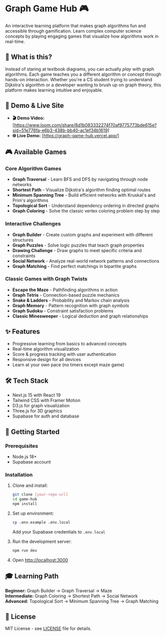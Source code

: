 # Graph Game Hub 🎮

An interactive learning platform that makes graph algorithms fun and accessible through gamification. Learn complex computer science concepts by playing engaging games that visualize how algorithms work in real-time.

## 🎯 What is this?

Instead of staring at textbook diagrams, you can actually *play* with graph algorithms. Each game teaches you a different algorithm or concept through hands-on interaction. Whether you're a CS student trying to understand Dijkstra's algorithm or a developer wanting to brush up on graph theory, this platform makes learning intuitive and enjoyable.

## 🎥 Demo & Live Site

- **🎬 Demo Video:** [https://www.loom.com/share/8d1b083332274f70af9775773bde615e?sid=51e776fa-e6b3-438b-bb40-ac1ef34b1619]
- **🌐 Live Demo:** [https://graph-game-hub.vercel.app/]

## 🎮 Available Games

### Core Algorithm Games
- **Graph Traversal** - Learn BFS and DFS by navigating through node networks
- **Shortest Path** - Visualize Dijkstra's algorithm finding optimal routes
- **Minimum Spanning Tree** - Build efficient networks with Kruskal's and Prim's algorithms
- **Topological Sort** - Understand dependency ordering in directed graphs
- **Graph Coloring** - Solve the classic vertex coloring problem step by step

### Interactive Challenges
- **Graph Builder** - Create custom graphs and experiment with different structures
- **Graph Puzzles** - Solve logic puzzles that teach graph properties
- **Drawing Challenge** - Draw graphs to meet specific criteria and constraints
- **Social Network** - Analyze real-world network patterns and connections
- **Graph Matching** - Find perfect matchings in bipartite graphs

### Classic Games with Graph Twists
- **Escape the Maze** - Pathfinding algorithms in action
- **Graph Tetris** - Connection-based puzzle mechanics
- **Snake & Ladders** - Probability and Markov chain analysis
- **Graph Memory** - Pattern recognition with graph symbols
- **Graph Sudoku** - Constraint satisfaction problems
- **Classic Minesweeper** - Logical deduction and graph relationships

## ✨ Features

- Progressive learning from basics to advanced concepts
- Real-time algorithm visualization
- Score & progress tracking with user authentication
- Responsive design for all devices
- Learn at your own pace (no timers except maze game)

## 🛠 Tech Stack

- Next.js 15 with React 19
- Tailwind CSS with Framer Motion
- D3.js for graph visualization
- Three.js for 3D graphics
- Supabase for auth and database

## 🚀 Getting Started

### Prerequisites
- Node.js 18+
- Supabase account

### Installation

1. Clone and install:
   ```bash
   git clone [your-repo-url]
   cd game-hub
   npm install
   ```

2. Set up environment:
   ```bash
   cp .env.example .env.local
   ```
   Add your Supabase credentials to `.env.local`

3. Run the development server:
   ```bash
   npm run dev
   ```

4. Open [http://localhost:3000](http://localhost:3000)

## 🎓 Learning Path

**Beginner:** Graph Builder → Graph Traversal → Maze  
**Intermediate:** Graph Coloring → Shortest Path → Social Network  
**Advanced:** Topological Sort → Minimum Spanning Tree → Graph Matching

## 📝 License

MIT License - see [LICENSE](LICENSE) file for details.
